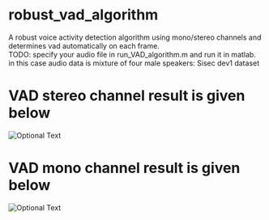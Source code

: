 # robust_vad_algorithm
A robust voice activity detection algorithm using mono/stereo channels and determines vad automatically on each frame.<br />
TODO: specify your audio file in run_VAD_algorithm.m and run it in matlab.<br />
in this case audio data is mixture of four male speakers: Sisec dev1 dataset <br />
# VAD stereo channel result is given below
![Optional Text](../master/vadDemo.PNG)

# VAD mono channel result is given below
![Optional Text](../master/vadDemoMono.PNG)
